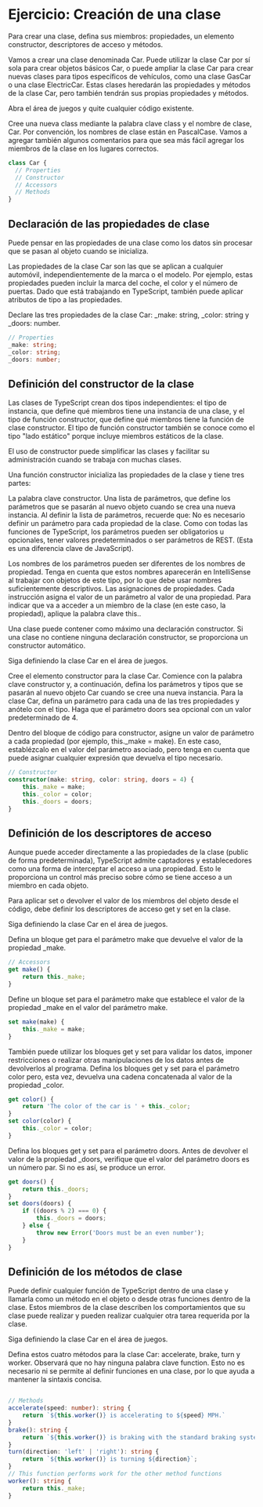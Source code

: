 # Ejercicio: Creación de una clase

Para crear una clase, defina sus miembros: propiedades, un elemento constructor, descriptores de acceso y métodos.

Vamos a crear una clase denominada Car. Puede utilizar la clase Car por sí sola para crear objetos básicos Car, o puede ampliar la clase Car para crear nuevas clases para tipos específicos de vehículos, como una clase GasCar o una clase ElectricCar. Estas clases heredarán las propiedades y métodos de la clase Car, pero también tendrán sus propias propiedades y métodos.

Abra el área de juegos y quite cualquier código existente.

Cree una nueva class mediante la palabra clave class y el nombre de clase, Car. Por convención, los nombres de clase están en PascalCase. Vamos a agregar también algunos comentarios para que sea más fácil agregar los miembros de la clase en los lugares correctos.

```ts
class Car {
  // Properties
  // Constructor
  // Accessors
  // Methods
}
```

## Declaración de las propiedades de clase

Puede pensar en las propiedades de una clase como los datos sin procesar que se pasan al objeto cuando se inicializa.

Las propiedades de la clase Car son las que se aplican a cualquier automóvil, independientemente de la marca o el modelo. Por ejemplo, estas propiedades pueden incluir la marca del coche, el color y el número de puertas. Dado que está trabajando en TypeScript, también puede aplicar atributos de tipo a las propiedades.

Declare las tres propiedades de la clase Car: \_make: string, \_color: string y \_doors: number.

```ts
// Properties
_make: string;
_color: string;
_doors: number;
```

## Definición del constructor de la clase
Las clases de TypeScript crean dos tipos independientes: el tipo de instancia, que define qué miembros tiene una instancia de una clase, y el tipo de función constructor, que define qué miembros tiene la función de clase constructor. El tipo de función constructor también se conoce como el tipo "lado estático" porque incluye miembros estáticos de la clase.

El uso de constructor puede simplificar las clases y facilitar su administración cuando se trabaja con muchas clases.

Una función constructor inicializa las propiedades de la clase y tiene tres partes:

La palabra clave constructor.
Una lista de parámetros, que define los parámetros que se pasarán al nuevo objeto cuando se crea una nueva instancia. Al definir la lista de parámetros, recuerde que:
No es necesario definir un parámetro para cada propiedad de la clase.
Como con todas las funciones de TypeScript, los parámetros pueden ser obligatorios u opcionales, tener valores predeterminados o ser parámetros de REST. (Esta es una diferencia clave de JavaScript).

Los nombres de los parámetros pueden ser diferentes de los nombres de propiedad. Tenga en cuenta que estos nombres aparecerán en IntelliSense al trabajar con objetos de este tipo, por lo que debe usar nombres suficientemente descriptivos.
Las asignaciones de propiedades. Cada instrucción asigna el valor de un parámetro al valor de una propiedad. Para indicar que va a acceder a un miembro de la clase (en este caso, la propiedad), aplique la palabra clave this..

Una clase puede contener como máximo una declaración constructor. Si una clase no contiene ninguna declaración constructor, se proporciona un constructor automático.

Siga definiendo la clase Car en el área de juegos.

Cree el elemento constructor para la clase Car. Comience con la palabra clave constructor y, a continuación, defina los parámetros y tipos que se pasarán al nuevo objeto Car cuando se cree una nueva instancia. Para la clase Car, defina un parámetro para cada una de las tres propiedades y anótelo con el tipo. Haga que el parámetro doors sea opcional con un valor predeterminado de 4.

Dentro del bloque de código para constructor, asigne un valor de parámetro a cada propiedad (por ejemplo, this._make = make). En este caso, establézcalo en el valor del parámetro asociado, pero tenga en cuenta que puede asignar cualquier expresión que devuelva el tipo necesario.

```ts
// Constructor
constructor(make: string, color: string, doors = 4) {
    this._make = make;
    this._color = color;
    this._doors = doors;
}
```

## Definición de los descriptores de acceso
Aunque puede acceder directamente a las propiedades de la clase (public de forma predeterminada), TypeScript admite captadores y establecedores como una forma de interceptar el acceso a una propiedad. Esto le proporciona un control más preciso sobre cómo se tiene acceso a un miembro en cada objeto.

Para aplicar set o devolver el valor de los miembros del objeto desde el código, debe definir los descriptores de acceso get y set en la clase.

Siga definiendo la clase Car en el área de juegos.

Defina un bloque get para el parámetro make que devuelve el valor de la propiedad _make.

```ts
// Accessors
get make() {
    return this._make;
}
```

Define un bloque set para el parámetro make que establece el valor de la propiedad _make en el valor del parámetro make.

```ts
set make(make) {
    this._make = make;
}
```

También puede utilizar los bloques get y set para validar los datos, imponer restricciones o realizar otras manipulaciones de los datos antes de devolverlos al programa. Defina los bloques get y set para el parámetro color pero, esta vez, devuelva una cadena concatenada al valor de la propiedad _color.

```ts
get color() {
    return 'The color of the car is ' + this._color;
}
set color(color) {
    this._color = color;
}
```

Defina los bloques get y set para el parámetro doors. Antes de devolver el valor de la propiedad _doors, verifique que el valor del parámetro doors es un número par. Si no es así, se produce un error.

```ts
get doors() {
    return this._doors;
}
set doors(doors) {
    if ((doors % 2) === 0) {
        this._doors = doors;
    } else {
        throw new Error('Doors must be an even number');
    }
}
```

## Definición de los métodos de clase
Puede definir cualquier función de TypeScript dentro de una clase y llamarla como un método en el objeto o desde otras funciones dentro de la clase. Estos miembros de la clase describen los comportamientos que su clase puede realizar y pueden realizar cualquier otra tarea requerida por la clase.

Siga definiendo la clase Car en el área de juegos.

Defina estos cuatro métodos para la clase Car: accelerate, brake, turn y worker. Observará que no hay ninguna palabra clave function. Esto no es necesario ni se permite al definir funciones en una clase, por lo que ayuda a mantener la sintaxis concisa.

```ts

// Methods
accelerate(speed: number): string {
    return `${this.worker()} is accelerating to ${speed} MPH.`
}
brake(): string {
    return `${this.worker()} is braking with the standard braking system.`
}
turn(direction: 'left' | 'right'): string {
    return `${this.worker()} is turning ${direction}`;
}
// This function performs work for the other method functions
worker(): string {
    return this._make;
}
```